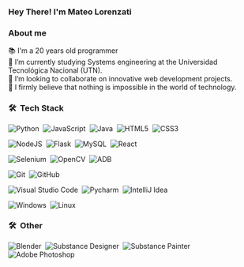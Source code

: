 ### Hey There! I'm Mateo Lorenzati

### About me
📚 I'm a 20 years old programmer\
🔭 I’m currently studying Systems engineering at the Universidad Tecnológica Nacional (UTN).\
👯 I’m looking to collaborate on innovative web development projects.\
🦾 I firmly believe that nothing is impossible in the world of technology.


### 🛠 &nbsp;Tech Stack
![Python](https://img.shields.io/badge/python-3670A0?style=for-the-badge&logo=python&logoColor=ffdd54)&nbsp;
![JavaScript](https://img.shields.io/badge/javascript-%23323330.svg?style=for-the-badge&logo=javascript&logoColor=%23F7DF1E)&nbsp;
![Java](https://img.shields.io/badge/java-%23ED8B00.svg?style=for-the-badge&logo=openjdk&logoColor=white)&nbsp;
![HTML5](https://img.shields.io/badge/html5-%23E34F26.svg?style=for-the-badge&logo=html5&logoColor=white)&nbsp;
![CSS3](https://img.shields.io/badge/css3-%231572B6.svg?style=for-the-badge&logo=css3&logoColor=white)&nbsp;

![NodeJS](https://img.shields.io/badge/node.js-6DA55F?style=for-the-badge&logo=node.js&logoColor=white)&nbsp;
![Flask](https://img.shields.io/badge/flask-%23000.svg?style=for-the-badge&logo=flask&logoColor=white)&nbsp;
![MySQL](https://img.shields.io/badge/mysql-4479A1.svg?style=for-the-badge&logo=mysql&logoColor=white)&nbsp;
![React](https://img.shields.io/badge/-ReactJs-61DAFB?logo=react&logoColor=white&style=for-the-badge)&nbsp;

![Selenium](https://img.shields.io/badge/Selenium-43B02A?style=for-the-badge&logo=selenium)&nbsp;
![OpenCV](https://img.shields.io/badge/OpenCV-5C3EE8?style=for-the-badge&logo=opencv)&nbsp;
![ADB](https://img.shields.io/badge/ADB-5c805d?style=for-the-badge&logo=android)&nbsp;

![Git](https://img.shields.io/badge/git-%23F05033.svg?style=for-the-badge&logo=git&logoColor=white)&nbsp;
![GitHub](https://img.shields.io/badge/github-%23121011.svg?style=for-the-badge&logo=github&logoColor=white)&nbsp;

![Visual Studio Code](https://img.shields.io/badge/Visual%20Studio%20Code-0078d7.svg?style=for-the-badge&logo=visual-studio-code&logoColor=white)&nbsp;
![Pycharm](https://img.shields.io/badge/Pycharm-000000?style=for-the-badge&logo=pycharm)&nbsp;
![IntelliJ Idea](https://img.shields.io/badge/IntelliJ%20Idea-000000?style=for-the-badge&logo=intellijidea)
&nbsp;


![Windows](https://img.shields.io/badge/Windows-0078D6?style=for-the-badge&logo=windows&logoColor=white)&nbsp;
![Linux](https://img.shields.io/badge/Linux-FCC624?style=for-the-badge&logo=linux&logoColor=black)&nbsp;

### 🛠 &nbsp;Other
![Blender](https://img.shields.io/badge/blender-%23F5792A.svg?style=for-the-badge&logo=blender&logoColor=white)&nbsp;
![Substance Designer](https://img.shields.io/badge/Substance%20Painter-red?style=for-the-badge&logo=adobe)&nbsp;
![Substance Painter](https://img.shields.io/badge/Substance%20Designer-red?style=for-the-badge&logo=adobe)
![Adobe Photoshop](https://img.shields.io/badge/adobe%20photoshop-%2331A8FF.svg?style=for-the-badge&logo=adobe%20photoshop&logoColor=white)&nbsp;






<!--
**MateAlLor/MateAlLor** is a ✨ _special_ ✨ repository because its `README.md` (this file) appears on your GitHub profile.

Here are some ideas to get you started:

- 🔭 I’m currently working on ...
- 🌱 I’m currently learning ...
- 👯 I’m looking to collaborate on ...
- 🤔 I’m looking for help with ...
- 💬 Ask me about ...
- 📫 How to reach me: ...
- 😄 Pronouns: ...
- ⚡ Fun fact: ...
-->
